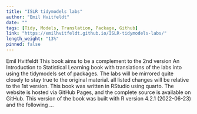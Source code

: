 ```yaml
---
title: "ISLR tidymodels labs"
author: "Emil Hvitfeldt"
date: ""
tags: [Tidy, Models, Translation, Package, Github]
link: "https://emilhvitfeldt.github.io/ISLR-tidymodels-labs/"
length_weight: "13%"
pinned: false
---
```


Emil Hvitfeldt This book aims to be a complement to the 2nd version An Introduction to Statistical Learning book with translations of the labs into using the tidymodels set of packages. The labs will be mirrored quite closely to stay true to the original material. all listed changes will be relative to the 1st version. This book was written in RStudio using quarto. The website is hosted via GitHub Pages, and the complete source is available on GitHub. This version of the book was built with R version 4.2.1 (2022-06-23) and the following ...

